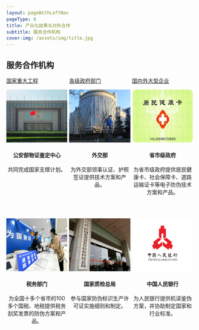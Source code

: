 ```yaml
---
layout: pageWithLeftNav
pageType: 6
title: 产业化结果与对外合作
subtitle: 服务合作机构
cover-img: /assets/img/title.jpg
---
```

<!--
 * @Author: Conghao Wong
 * @Date: 2023-03-08 19:13:03
 * @LastEditors: Conghao Wong
 * @LastEditTime: 2023-03-12 17:29:27
 * @Description: file content
 * @Github: https://cocoon2wong.github.io
 * Copyright 2023 Conghao Wong, All Rights Reserved.
-->

<style>
    .t_grid {
        display: grid;
        grid-template-columns: 32% 32% 32%;
        grid-gap: 60px 1%;
    }

    .t_img {
        height: 140px;
    }
</style>

<link rel="stylesheet" type="text/css" href="/assets/css/user.css">

## 服务合作机构

<div class="t_grid">
    <a class="btn btn-info btn-lg get-started-btn btn_dark" href="/cooperations/services_index">国家重大工程</a>
    <a class="btn btn-info btn-lg get-started-btn btn_selected" href="/cooperations/services_1">各级政府部门</a>
    <a class="btn btn-info btn-lg get-started-btn btn_dark" href="/cooperations/services_2">国内外大型企业</a>
</div>

<p></p>

<div class="t_grid">
    <div style="text-align: center;">
        <img class="t_img" src="/assets/img/cooperations/services/1/1.png"><br>
        <h4>公安部物证鉴定中心</h4>
        共同完成国家支撑计划。
    </div>
    <!-- <div style="text-align: center;">
        <img class="t_img" src="/assets/img/cooperations/services/1/2.png"><br>
        <h4>公安部</h4>
        为公安部护照防伪提供防伪技术方案。
    </div> -->
    <div style="text-align: center;">
        <img class="t_img" src="/assets/img/cooperations/services/1/3.jpg"><br>
        <h4>外交部</h4>
        为外交部领事认证、护照签证提供技术方案和产品。
    </div>
    <div style="text-align: center;">
        <img class="t_img" src="/assets/img/cooperations/services/1/4.png"><br>
        <h4>省市级政府</h4>
        为省市级政府提供居民健康卡、社会保障卡、道路运输证卡等电子防伪技术方案和产品。
    </div>
    <div style="text-align: center;">
        <img class="t_img" src="/assets/img/cooperations/services/1/5.jpg"><br>
        <h4>税务部门</h4>
        为全国十多个省市的100多个国税、地税提供税务刮奖发票的防伪方案和产品。
    </div>
    <div style="text-align: center;">
        <img class="t_img" src="/assets/img/cooperations/services/1/6.jpeg"><br>
        <h4>国家质检总局</h4>
        参与国家防伪标识生产许可证实施细则和制定。
    </div>
    <div style="text-align: center;">
        <img class="t_img" src="/assets/img/cooperations/services/1/7.jpeg"><br>
        <h4>中国人民银行</h4>
        为人民银行提供机读鉴伪方案，并协助制定国家和行业标准。
    </div>
</div>